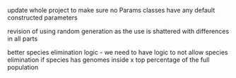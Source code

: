 update whole project to make sure no Params classes have any default constructed parameters

revision of using random generation as the use is shattered with differences in all parts

better species elimination logic - we need to have logic to not allow species elimination if species has genomes inside x top percentage of the full population
